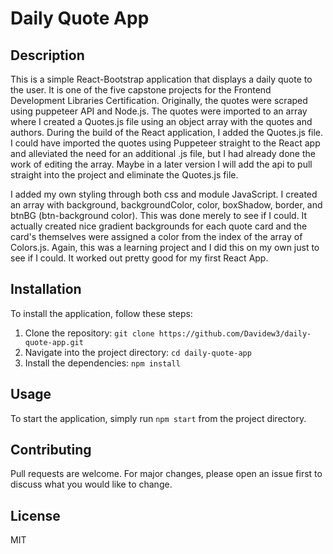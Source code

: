 # Daily Quote App

## Description
This is a simple React-Bootstrap application that displays a daily quote to the user. It is one of the five capstone projects for the Frontend Development Libraries Certification. Originally, the quotes were scraped using puppeteer API and Node.js. The quotes were imported to an array where I created a Quotes.js file using an object array with the quotes and authors. During the build of the React application, I added the Quotes.js file. I could have imported the quotes using Puppeteer straight to the React app and alleviated the need for an additional .js file, but I had already done the work of editing the array. Maybe in a later version I will add the api to pull straight into the project and eliminate the Quotes.js file. 

I added my own styling through both css and module JavaScript. I created an array with background, backgroundColor, color, boxShadow, border, and btnBG (btn-background color). This was done merely to see if I could. It actually created nice gradient backgrounds for each quote card and the card's themselves were assigned a color from the index of the array of Colors.js. Again, this was a learning project and I did this on my own just to see if I could. It worked out pretty good for my first React App. 

## Installation
To install the application, follow these steps:

1. Clone the repository: `git clone https://github.com/Davidew3/daily-quote-app.git`
2. Navigate into the project directory: `cd daily-quote-app`
3. Install the dependencies: `npm install`

## Usage
To start the application, simply run `npm start` from the project directory.

## Contributing
Pull requests are welcome. For major changes, please open an issue first to discuss what you would like to change.

## License
MIT

